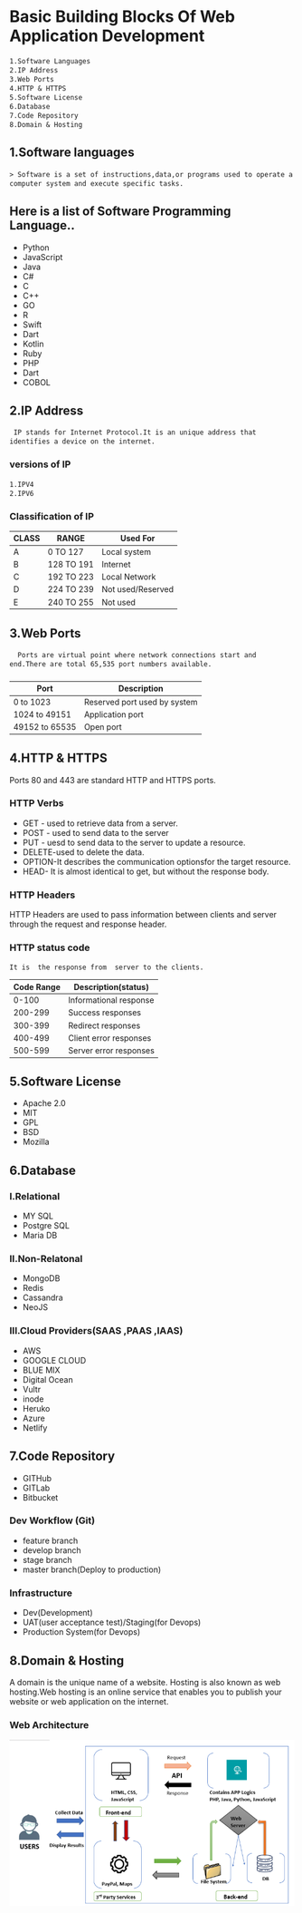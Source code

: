 # **Basic Building Blocks Of Web Application Development**

    1.Software Languages
    2.IP Address
    3.Web Ports
    4.HTTP & HTTPS
    5.Software License
    6.Database
    7.Code Repository
    8.Domain & Hosting

## 1.**Software languages**
    > Software is a set of instructions,data,or programs used to operate a computer system and execute specific tasks.

## Here is a list of Software Programming Language..
* Python
* JavaScript
* Java
* C#
* C
* C++
* GO
* R
* Swift
* Dart
* Kotlin
* Ruby
* PHP
* Dart
* COBOL

## 2.**IP Address**
     IP stands for Internet Protocol.It is an unique address that identifies a device on the internet.
### versions of IP
    1.IPV4
    2.IPV6
### Classification of IP

|CLASS|  RANGE   |Used For |
|-----|----------|---------|
|A    |0   TO 127| Local system |
|B    |128 TO 191| Internet |
|C    |192 TO 223|Local Network |
|D    |224 TO 239| Not used/Reserved |
|E    |240 TO 255| Not used |

## 3.**Web Ports**
      Ports are virtual point where network connections start and end.There are total 65,535 port numbers available.
###
|Port               |Description                 |  
|-------------------|-------------------         |      
|   0  to    1023   | Reserved port used by system|  
|1024  to    49151  | Application port            |  
|49152 to    65535  | Open port                   | 
 


## 4.**HTTP & HTTPS**
   Ports 80 and 443 are standard HTTP and HTTPS ports.

### HTTP Verbs
* GET  - used to retrieve data from a server.
* POST - used to send data to the server
*  PUT  - uesd to send data to the server to update a resource.
*  DELETE-used to delete the data.
* OPTION-It describes the communication optionsfor the target resource.
* HEAD- It is almost identical to get, but without the response body.

### HTTP Headers
   HTTP Headers are used to pass information between clients and server through the request and 
   response header.

### HTTP status code
    It is  the response from  server to the clients.

|Code Range|Description(status)|
|-----------|-----------|
|0-100| Informational response|
|200-299| Success responses|
|300-399| Redirect responses| 
|400-499| Client error responses|
|500-599 |Server error responses|

## 5.**Software License**
* Apache 2.0
* MIT
* GPL
* BSD
* Mozilla

## 6.**Database**
 ### **I.Relational**
* MY SQL
* Postgre SQL
* Maria DB
 ### **II.Non-Relatonal**
 * MongoDB
 * Redis
 * Cassandra
 * NeoJS
 ### **III.Cloud Providers(SAAS ,PAAS ,IAAS)**
 * AWS
 * GOOGLE CLOUD
 * BLUE MIX
 * Digital Ocean
 * Vultr
 * inode
 * Heruko
 * Azure
 * Netlify

## 7.**Code Repository**

* GITHub
* GITLab
* Bitbucket
### **Dev Workflow (Git)**

   * feature branch
   * develop branch
   * stage branch
   * master branch(Deploy to production)
### **Infrastructure**

   * Dev(Development)
   * UAT(user acceptance test)/Staging(for Devops)
   * Production System(for Devops)
## 8.**Domain & Hosting**
 A domain is the unique name of a website. Hosting is also known as web hosting.Web hosting is an online service that enables you to publish your website or web application on the internet.

 
### **Web Architecture**
![ Web Development](https://github.com/ShibaniRath23/missingskill-learning/blob/master/Images/Web%20Devlopment.png) 




    
     
     
     



